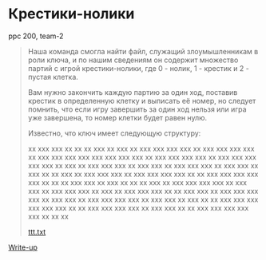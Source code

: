 # Крестики-нолики

ppc 200, team-2

> Наша команда смогла найти файл, служащий злоумышленникам в роли ключа, и по нашим сведениям он содержит множество партий с игрой крестики-нолики, где 0 -  нолик, 1 - крестик и 2 - пустая клетка. 
> 
> Вам нужно закончить каждую партию за один ход, поставив крестик в определенную клетку и выписать её номер, но следует помнить, что если игру завершить за один ход нельзя или игра уже завершена, то номер клетки будет равен нулю. 
> 
> Известно, что ключ имеет следующую структуру: 
> 
> xx xxx xxx xx xx xx xxx xx xxx xx xxx xxx xxx xxx xx xxx xxx xxx xxx xx xxx xxx xxx xxx xxx xxx xxx xxx xx xxx xxx xxx xxx xx xxx xxx xxx xxx xxx xx xxx xx xxx xxx xxx xx xxx xxx xx xxx xxx xxx xx xxx xxx xx xxx xx xx xxx xx xxx xxx xxx xx xxx xxx xxx xxx xx xx xxx xxx xxx xxx xxx xx xx xx xxx xxx xx xxx xx xx xx xxx xx xxx xxx xxx xxx xx xxx xxx xx xxx xxx xxx xx xxx xx xxx xxx xxx xx xx xxx xxx xx xxx xxx xxx xxx xx xxx xxx xx xxx xxx xxx xxx xx xxx xxx xx xxx xx xx xxx xxx xxx xxx xxx xxx xx xx xxx xxx xxx xxx xx xxx xxx xx xx xxx xxx xxx xxx xxx xx xx xx
>
> [ttt.txt](attachments/ttt.txt)

[Write-up](WRITEUP.md)
